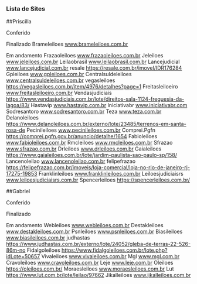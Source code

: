 ### Lista de Sites

##Priscilla

Conferido

Finalizado
Brameleiloes	www.brameleiloes.com.br

Em andamento
Frazaoleiloes	www.frazaoleiloes.com.br
Jeleiloes	www.jeleiloes.com.br
Leilaobrasil	www.leilaobrasil.com.br
Lancejudicial	www.lancejudicial.com.br
resale	https://resale.com.br/imovel/IDR176284
Gpleiloes	www.gpleiloes.com.br
Centralsuldeleiloes	www.centralsuldeleiloes.com.br
vegasleiloes	https://vegasleiloes.com.br/item/4976/detalhes?page=1
Freitasleiloeiro	www.freitasleiloeiro.com.br
Vendasjudiciais	https://www.vendasjudiciais.com.br/lote/direitos-sala-1124-freguesia-da-lagoa/83/
Hastavip	www.hastavip.com.br
Iniciativabr	www.iniciativabr.com
Sodresantoro	www.sodresantoro.com.br
Teza	www.teza.com.br
Delanoleiloes	https://www.delanoleiloes.com.br/externo/lote/23485/terrenos-em-santa-rosa-de
Pecinileiloes	www.pecinileiloes.com.br
Comprei.Pgfn	https://comprei.pgfn.gov.br/anuncio/detalhe/1654
Fabioleiloes	www.fabioleiloes.com.br
Rmcleiloes	www.rmcleiloes.com.br
Sfrazao	www.sfrazao.com.br
Drleiloes	www.drleiloes.com.br
Gaialeiloes	https://www.gaialeiloes.com.br/lote/jardim-paulista-sao-paulo-sp/158/
Lancenoleilao	www.lancenoleilao.com.br
felipefrazao	https://felipefrazao.com.br/imoveis/loja-comercial/loja-no-rio-de-janeiro-rj-17275-19853
Franklinleiloes	www.franklinleiloes.com.br
Leiloesjudiciaisrs	www.leiloesjudiciaisrs.com.br
Spencerleiloes	https://spencerleiloes.com.br/


##Gabriel

Conferido

Finalizado

Em andamento
Webleiloes	www.webleiloes.com.br
Destakleiloes	www.destakleiloes.com.br
Psnleiloes	www.psnleiloes.com.br
Biasileiloes	www.biasileiloes.com.br
judhastas	https://www.judhastas.com.br/externo/lote/24052/gleba-de-terras-22-526-86m-no
Fidalgoleiloes	https://www.fidalgoleiloes.com.br/lote.php?idLote=50657
Vivaleiloes	www.vivaleiloes.com.br
Mgl	www.mgl.com.br
Cravoleiloes	www.cravoleiloes.com.br
Leje	www.leje.com.br
Oleiloes	https://oleiloes.com.br/
Moraesleiloes	www.moraesleiloes.com.br
Lut	https://www.lut.com.br/lote/leilao/97662
Jikalleiloes	www.jikalleiloes.com.br

